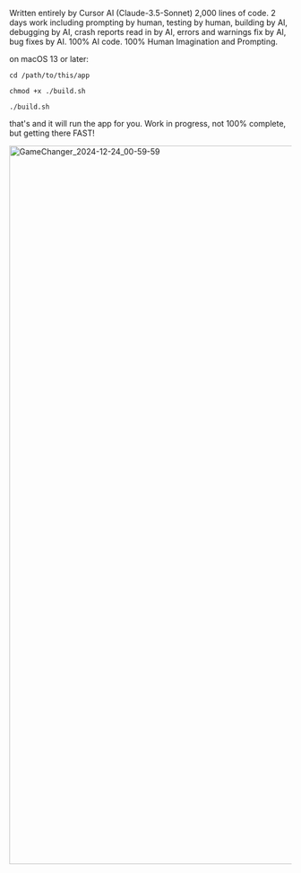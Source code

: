 Written entirely by Cursor AI (Claude-3.5-Sonnet)
2,000 lines of code.
2 days work including prompting by human, testing by human, building by AI, debugging by AI, crash reports read in by AI, errors and warnings fix by AI, bug fixes by AI. 100% AI code. 100% Human Imagination and Prompting.

on macOS 13 or later:

`cd /path/to/this/app`

`chmod +x ./build.sh`

`./build.sh`

that's and it will run the app for you. Work in progress, not 100% complete, but getting there FAST!

<img width="1280" alt="GameChanger_2024-12-24_00-59-59" src="https://github.com/user-attachments/assets/81ed8309-c340-4e1a-9b92-5f759db21af2" />

